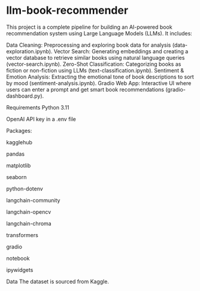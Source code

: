 # llm-book-recommender
This project is a complete pipeline for building an AI-powered book recommendation system using Large Language Models (LLMs). It includes:

Data Cleaning: Preprocessing and exploring book data for analysis (data-exploration.ipynb).
Vector Search: Generating embeddings and creating a vector database to retrieve similar books using natural language queries (vector-search.ipynb).
Zero-Shot Classification: Categorizing books as fiction or non-fiction using LLMs (text-classification.ipynb).
Sentiment & Emotion Analysis: Extracting the emotional tone of book descriptions to sort by mood (sentiment-analysis.ipynb).
Gradio Web App: Interactive UI where users can enter a prompt and get smart book recommendations (gradio-dashboard.py).

Requirements
Python 3.11

OpenAI API key in a .env file

Packages:

kagglehub

pandas

matplotlib

seaborn

python-dotenv

langchain-community

langchain-opencv

langchain-chroma

transformers

gradio

notebook

ipywidgets

Data
The dataset is sourced from Kaggle.
